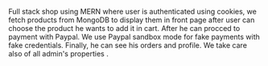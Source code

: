 Full stack shop using MERN where user is authenticated using cookies, we fetch products from MongoDB to display them in front page after user can choose the product he wants to add it in cart. After he can procced to payment with Paypal. We use Paypal sandbox mode for fake payments with fake credentials. Finally, he can see his orders and profile. We take care also of all admin's properties . 
